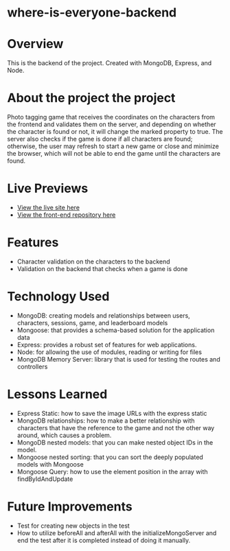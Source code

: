 # where-is-everyone-backend

# Overview

This is the backend of the project. Created with MongoDB, Express, and Node.

# About the project the project

Photo tagging game that receives the coordinates on the characters from the frontend and validates them on the server, and depending on whether the character is found or not, it will change the marked property to true.
The server also checks if the game is done if all characters are found; otherwise, the user may refresh to start a new game or close and minimize the browser, which will not be able to end the game until the characters are found.

# Live Previews

- [View the live site here](https://where-is-everyone-frontend.vercel.app/)
- [View the front-end repository here](https://github.com/Preslav977/where-is-everyone-frontend)

# Features

- Character validation on the characters to the backend
- Validation on the backend that checks when a game is done

# Technology Used

- MongoDB: creating models and relationships between users, characters, sessions, game, and leaderboard models
- Mongoose: that provides a schema-based solution for the application data
- Express: provides a robust set of features for web applications.
- Node: for allowing the use of modules, reading or writing for files
- MongoDB Memory Server: library that is used for testing the routes and controllers

# Lessons Learned

- Express Static: how to save the image URLs with the express static
- MongoDB relationships: how to make a better relationship with characters that have the reference to the game and not the other way around, which causes a problem.
- MongoDB nested models: that you can make nested object IDs in the model.
- Mongoose nested sorting: that you can sort the deeply populated models with Mongoose
- Mongoose Query: how to use the element position in the array with findByIdAndUpdate

# Future Improvements

- Test for creating new objects in the test
- How to utilize beforeAll and afterAll with the initializeMongoServer and end the test after it is completed instead of doing it manually.
